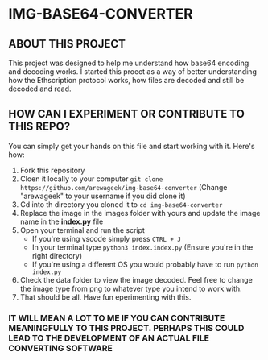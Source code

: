 # IMG-BASE64-CONVERTER

## ABOUT THIS PROJECT

This project was designed to help me understand how base64 encoding and decoding works. I started this proect as a way of better understanding how the Ethscription protocol works, how files are decoded and still be decoded and read.

## HOW CAN I EXPERIMENT OR CONTRIBUTE TO THIS REPO?

You can simply get your hands on this file and start working with it. Here's how:

1.  Fork this repository
2.  Cloen it locally to your computer `git clone https://github.com/arewageek/img-base64-converter` (Change "arewageek" to your username if you did clone it)
3.  Cd into th directory you cloned it to `cd img-base64-converter`
4.  Replace the image in the images folder with yours and update the image name in the **index.py** file
5.  Open your terminal and run the script
    - If you're using vscode simply press `CTRL + J`
    - In your terminal type `python3 index.index.py` (Ensure you're in the right directory)
    - If you're using a different OS you would probably have to run `python index.py`
6.  Check the data folder to view the image decoded. Feel free to change the image type from png to whatever type you intend to work with.
7.  That should be all. Have fun eperimenting with this.

### IT WILL MEAN A LOT TO ME IF YOU CAN CONTRIBUTE MEANINGFULLY TO THIS PROJECT. PERHAPS THIS COULD LEAD TO THE DEVELOPMENT OF AN ACTUAL FILE CONVERTING SOFTWARE
